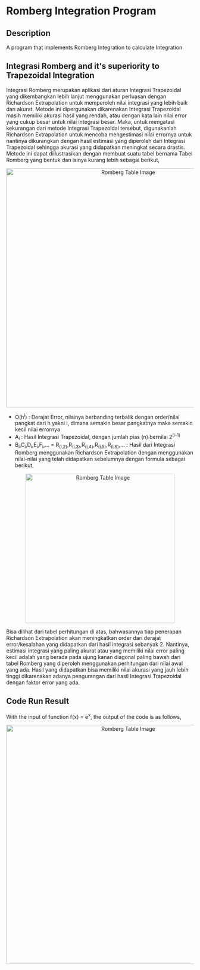 # Romberg Integration Program

## Description
A program that implements Romberg Integration to calculate Integration

## Integrasi Romberg and it's superiority to Trapezoidal Integration
Integrasi Romberg merupakan aplikasi dari aturan Integrasi Trapezoidal yang dikembangkan lebih lanjut menggunakan perluasan dengan Richardson Extrapolation untuk memperoleh nilai integrasi yang lebih baik dan akurat. Metode ini dipergunakan dikarenakan Integrasi Trapezoidal masih memiliki akurasi hasil yang rendah, atau dengan kata lain nilai error yang cukup besar untuk nilai integrasi besar. Maka, untuk mengatasi kekurangan dari metode Integrasi Trapezoidal tersebut, digunakanlah Richardson Extrapolation untuk mencoba mengestimasi nilai errornya untuk nantinya dikurangkan dengan hasil estimasi yang diperoleh dari Integrasi Trapezoidal sehingga akurasi yang didapatkan meningkat secara drastis. Metode ini dapat diilustrasikan dengan membuat suatu tabel bernama Tabel Romberg yang bentuk dan isinya kurang lebih sebagai berikut,

<p align="center">
  <img width="640" src="https://cdn.discordapp.com/attachments/995337235211763722/1055121117184012398/image.png" alt="Romberg Table Image">
</p>

- O(h<sup>i</sup>) : Derajat Error, nilainya berbanding terbalik dengan order/nilai pangkat dari h yakni i, dimana semakin besar pangkatnya maka semakin kecil nilai errornya
- A<sub>i</sub> : Hasil Integrasi Trapezoidal, dengan jumlah pias (n) bernilai 2<sup>(i-1)</sup>
- B<sub>i</sub>,C<sub>i</sub>,D<sub>i</sub>,E<sub>i</sub>,F<sub>i</sub>,… = R<sub>(i,2)</sub>,R<sub>(i,3)</sub>,R<sub>(i,4)</sub>,R<sub>(i,5)</sub>,R<sub>(i,6)</sub>,… : Hasil dari Integrasi Romberg menggunakan Richardson Extrapolation dengan menggunakan nilai-nilai yang telah didapatkan sebelumnya dengan formula sebagai berikut,

<p align="center">
  <img width="400" src="https://cdn.discordapp.com/attachments/995337235211763722/1055121854316154890/image.png" alt="Romberg Table Image">
</p>

Bisa dilihat dari tabel perhitungan di atas, bahwasannya tiap penerapan Richardson Extrapolation akan meningkatkan order dari derajat error/kesalahan yang didapatkan dari hasil integrasi sebanyak 2. Nantinya, estimasi integrasi yang paling akurat atau yang memiliki nilai error paling kecil adalah yang berada pada ujung kanan diagonal paling bawah dari tabel Romberg yang diperoleh menggunakan perhitungan dari nilai awal yang ada. Hasil yang didapatkan bisa memiliki nilai akurasi yang jauh lebih tinggi dikarenakan adanya pengurangan dari hasil Integrasi Trapezoidal dengan faktor error yang ada.

## Code Run Result
With the input of function f(x) = e<sup>x</sup>, the output of the code is as follows,
<p align="center">
  <img width="640" src="https://cdn.discordapp.com/attachments/995337235211763722/1055120139407859763/image.png" alt="Romberg Table Image">
</p>
